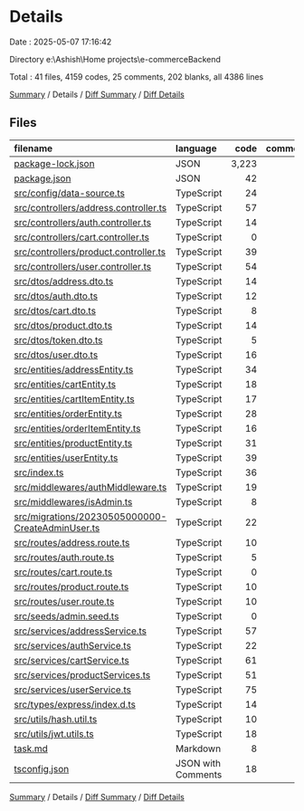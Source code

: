 # Details

Date : 2025-05-07 17:16:42

Directory e:\\Ashish\\Home projects\\e-commerceBackend

Total : 41 files, 4159 codes, 25 comments, 202 blanks, all 4386 lines

[Summary](results.md) / Details / [Diff Summary](diff.md) / [Diff Details](diff-details.md)

## Files

| filename                                                                                              | language           |  code | comment | blank | total |
| :---------------------------------------------------------------------------------------------------- | :----------------- | ----: | ------: | ----: | ----: |
| [package-lock.json](/package-lock.json)                                                               | JSON               | 3,223 |       0 |     1 | 3,224 |
| [package.json](/package.json)                                                                         | JSON               |    42 |       0 |     1 |    43 |
| [src/config/data-source.ts](/src/config/data-source.ts)                                               | TypeScript         |    24 |       0 |     3 |    27 |
| [src/controllers/address.controller.ts](/src/controllers/address.controller.ts)                       | TypeScript         |    57 |       0 |    14 |    71 |
| [src/controllers/auth.controller.ts](/src/controllers/auth.controller.ts)                             | TypeScript         |    14 |       0 |     2 |    16 |
| [src/controllers/cart.controller.ts](/src/controllers/cart.controller.ts)                             | TypeScript         |     0 |       0 |     1 |     1 |
| [src/controllers/product.controller.ts](/src/controllers/product.controller.ts)                       | TypeScript         |    39 |       0 |     5 |    44 |
| [src/controllers/user.controller.ts](/src/controllers/user.controller.ts)                             | TypeScript         |    54 |       0 |     6 |    60 |
| [src/dtos/address.dto.ts](/src/dtos/address.dto.ts)                                                   | TypeScript         |    14 |       0 |     1 |    15 |
| [src/dtos/auth.dto.ts](/src/dtos/auth.dto.ts)                                                         | TypeScript         |    12 |       0 |     1 |    13 |
| [src/dtos/cart.dto.ts](/src/dtos/cart.dto.ts)                                                         | TypeScript         |     8 |       0 |     1 |     9 |
| [src/dtos/product.dto.ts](/src/dtos/product.dto.ts)                                                   | TypeScript         |    14 |       0 |     0 |    14 |
| [src/dtos/token.dto.ts](/src/dtos/token.dto.ts)                                                       | TypeScript         |     5 |       0 |     0 |     5 |
| [src/dtos/user.dto.ts](/src/dtos/user.dto.ts)                                                         | TypeScript         |    16 |       0 |     1 |    17 |
| [src/entities/addressEntity.ts](/src/entities/addressEntity.ts)                                       | TypeScript         |    34 |       0 |    12 |    46 |
| [src/entities/cartEntity.ts](/src/entities/cartEntity.ts)                                             | TypeScript         |    18 |       0 |     4 |    22 |
| [src/entities/cartItemEntity.ts](/src/entities/cartItemEntity.ts)                                     | TypeScript         |    17 |       0 |     6 |    23 |
| [src/entities/orderEntity.ts](/src/entities/orderEntity.ts)                                           | TypeScript         |    28 |       0 |    10 |    38 |
| [src/entities/orderItemEntity.ts](/src/entities/orderItemEntity.ts)                                   | TypeScript         |    16 |       0 |     5 |    21 |
| [src/entities/productEntity.ts](/src/entities/productEntity.ts)                                       | TypeScript         |    31 |       0 |    11 |    42 |
| [src/entities/userEntity.ts](/src/entities/userEntity.ts)                                             | TypeScript         |    39 |       0 |    16 |    55 |
| [src/index.ts](/src/index.ts)                                                                         | TypeScript         |    36 |       1 |    12 |    49 |
| [src/middlewares/authMiddleware.ts](/src/middlewares/authMiddleware.ts)                               | TypeScript         |    19 |       0 |     4 |    23 |
| [src/middlewares/isAdmin.ts](/src/middlewares/isAdmin.ts)                                             | TypeScript         |     8 |       0 |     1 |     9 |
| [src/migrations/20230505000000-CreateAdminUser.ts](/src/migrations/20230505000000-CreateAdminUser.ts) | TypeScript         |    22 |       0 |     5 |    27 |
| [src/routes/address.route.ts](/src/routes/address.route.ts)                                           | TypeScript         |    10 |       0 |     3 |    13 |
| [src/routes/auth.route.ts](/src/routes/auth.route.ts)                                                 | TypeScript         |     5 |       0 |     3 |     8 |
| [src/routes/cart.route.ts](/src/routes/cart.route.ts)                                                 | TypeScript         |     0 |       0 |     1 |     1 |
| [src/routes/product.route.ts](/src/routes/product.route.ts)                                           | TypeScript         |    10 |       0 |     2 |    12 |
| [src/routes/user.route.ts](/src/routes/user.route.ts)                                                 | TypeScript         |    10 |       0 |     3 |    13 |
| [src/seeds/admin.seed.ts](/src/seeds/admin.seed.ts)                                                   | TypeScript         |     0 |      24 |     3 |    27 |
| [src/services/addressService.ts](/src/services/addressService.ts)                                     | TypeScript         |    57 |       0 |    18 |    75 |
| [src/services/authService.ts](/src/services/authService.ts)                                           | TypeScript         |    22 |       0 |     7 |    29 |
| [src/services/cartService.ts](/src/services/cartService.ts)                                           | TypeScript         |    61 |       0 |    11 |    72 |
| [src/services/productServices.ts](/src/services/productServices.ts)                                   | TypeScript         |    51 |       0 |     6 |    57 |
| [src/services/userService.ts](/src/services/userService.ts)                                           | TypeScript         |    75 |       0 |    12 |    87 |
| [src/types/express/index.d.ts](/src/types/express/index.d.ts)                                         | TypeScript         |    14 |       0 |     2 |    16 |
| [src/utils/hash.util.ts](/src/utils/hash.util.ts)                                                     | TypeScript         |    10 |       0 |     2 |    12 |
| [src/utils/jwt.utils.ts](/src/utils/jwt.utils.ts)                                                     | TypeScript         |    18 |       0 |     4 |    22 |
| [task.md](/task.md)                                                                                   | Markdown           |     8 |       0 |     1 |     9 |
| [tsconfig.json](/tsconfig.json)                                                                       | JSON with Comments |    18 |       0 |     1 |    19 |

[Summary](results.md) / Details / [Diff Summary](diff.md) / [Diff Details](diff-details.md)
